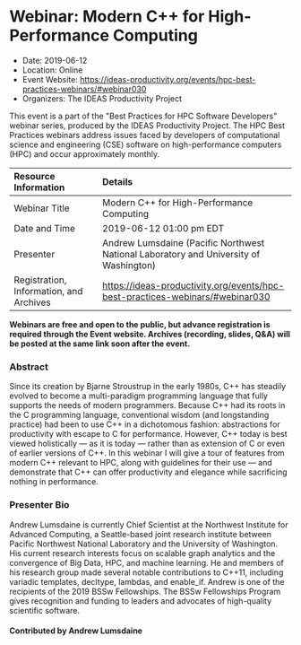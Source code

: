 













			   

<!-- Note: this label does NOT include the trailing colon -->





# Webinar: Modern C++ for High-Performance Computing

- Date: 2019-06-12
- Location: Online
- Event Website: https://ideas-productivity.org/events/hpc-best-practices-webinars/#webinar030
- Organizers: The IDEAS Productivity Project
			   
This event is a part of the "Best Practices for HPC Software
Developers" webinar series, produced by the IDEAS Productivity
Project. The HPC Best Practices webinars address issues faced by
developers of computational science and engineering (CSE) software on
high-performance computers (HPC) and occur approximately monthly.

Resource Information | Details
:--- | :---			   
Webinar Title | Modern C++ for High-Performance Computing
Date and Time | 2019-06-12 01:00 pm EDT
Presenter | Andrew Lumsdaine (Pacific Northwest National Laboratory and University of Washington)
Registration, Information, and Archives | 	<https://ideas-productivity.org/events/hpc-best-practices-webinars/#webinar030>	   

**Webinars are free and open to the public, but advance registration is required through the Event website. Archives (recording, slides, Q&A) will be posted at the same link soon after the event.**

### Abstract
<p>Since its creation by Bjarne Stroustrup in the early 1980s, C++ has
steadily evolved to become a multi-paradigm programming language that
fully supports the needs of modern programmers. Because C++ had its
roots in the C programming language, conventional wisdom (and
longstanding practice) had been to use C++ in a dichotomous fashion:
abstractions for productivity with escape to C for
performance. However, C++ today is best viewed holistically — as it is
today — rather than as extension of C or even of earlier versions of
C++. In this webinar I will give a tour of features from modern C++
relevant to HPC, along with guidelines for their use — and demonstrate
that C++ can offer productivity and elegance while sacrificing nothing
in performance.</p>



### Presenter Bio
<p>Andrew Lumsdaine is currently Chief
Scientist at the Northwest Institute for Advanced Computing, a
Seattle-based joint research institute between Pacific Northwest
National Laboratory and the University of Washington.  His current
research interests focus on scalable graph analytics and the
convergence of Big Data, HPC, and machine learning.  He and members of
his research group made several notable contributions to C++11,
including variadic templates, decltype, lambdas, and enable_if. Andrew
is one of the recipients of the 2019 BSSw Fellowships. The BSSw
Fellowships Program gives recognition and funding to leaders and
advocates of high-quality scientific software.</p>

    

#### Contributed by Andrew Lumsdaine

<!---
Publish: yes
Categories: skills
Topics: online learning
Level: 2
Prerequisites: default
Aggregate: none
--->






